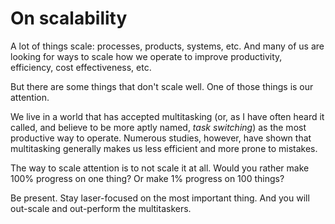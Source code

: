 # On scalability

A lot of things scale: processes, products, systems, etc. And many of us are looking for ways to scale how we operate to improve productivity, efficiency, cost effectiveness, etc.

But there are some things that don't scale well. One of those things is our attention.

We live in a world that has accepted multitasking (or, as I have often heard it called, and believe to be more aptly named, _task switching_) as the most productive way to operate. Numerous studies, however, have shown that multitasking generally makes us less efficient and more prone to mistakes.

The way to scale attention is to not scale it at all. Would you rather make 100% progress on one thing? Or make 1% progress on 100 things?

Be present. Stay laser-focused on the most important thing. And you will out-scale and out-perform the multitaskers.
